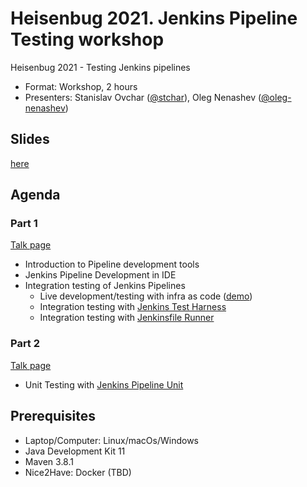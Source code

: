 # Heisenbug 2021. Jenkins Pipeline Testing workshop

Heisenbug 2021 - Testing Jenkins pipelines

* Format: Workshop, 2 hours
* Presenters: Stanislav Ovchar ([@stchar](https://github.com/stchar)), Oleg Nenashev ([@oleg-nenashev](https://github.com/oleg-nenashev))

## Slides

[here](https://bit.ly/heisenbug2021-jenkins-pipeline)

## Agenda

### Part 1

[Talk page](https://heisenbug-moscow.ru/en/talks/4igxbxhex59mhyfcyiu4wq/)

* Introduction to Pipeline development tools
* Jenkins Pipeline Development in IDE
* Integration testing of Jenkins Pipelines
  * Live development/testing with infra as code ([demo](https://github.com/oleg-nenashev/demo-jenkins-config-as-code))
  * Integration testing with [Jenkins Test Harness](https://github.com/jenkinsci/jenkins-test-harness/)
  * Integration testing with [Jenkinsfile Runner](https://github.com/jenkinsci/jenkinsfile-runner)

### Part 2

[Talk page](https://heisenbug-moscow.ru/en/talks/1qxwrmodq9aieobhabel5v/)

* Unit Testing with [Jenkins Pipeline Unit](https://github.com/jenkinsci/JenkinsPipelineUnit)

## Prerequisites

* Laptop/Computer: Linux/macOs/Windows
* Java Development Kit 11 
* Maven 3.8.1
* Nice2Have: Docker (TBD)
